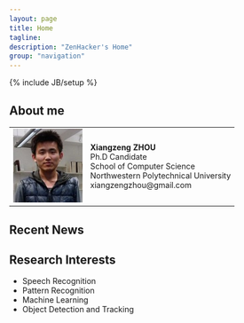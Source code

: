 ```yaml
---
layout: page
title: Home
tagline: 
description: "ZenHacker's Home"
group: "navigation"
---
```

{% include JB/setup %}

## About me
<table border="0" cellpadding="10">
    <tr>
        <td><img src="xzzhou.jpg" /></td>
	<td>
		<b>Xiangzeng ZHOU</b>
		</br>Ph.D Candidate
		</br>School of Computer Science
		</br>Northwestern Polytechnical University
		</br>xiangzengzhou@gmail.com
	</td>
    </tr>
</table> 


## Recent News


## Research Interests
* Speech Recognition
* Pattern Recognition
* Machine Learning
* Object Detection and Tracking





    

